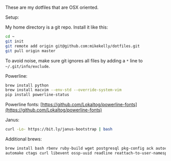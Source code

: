 These are my dotfiles that are OSX oriented.

Setup:

My home directory is a git repo. Install it like this:
```bash
cd ~
git init
git remote add origin git@github.com:mikekelly/dotfiles.git
git pull origin master
```
To avoid noise, make sure git ignores all files by adding a `*` line to
`~/.git/info/exclude`.

Powerline:
```bash
brew install python
brew install macvim --env-std --override-system-vim
pip install powerline-status
```
Powerline fonts: [https://github.com/Lokaltog/powerline-fonts](https://github.com/Lokaltog/powerline-fonts)

Janus:
```bash
curl -Lo- https://bit.ly/janus-bootstrap | bash
```

Additional brews:
```bash
brew install bash rbenv ruby-build wget postgresql pkg-config ack autoconf \
automake ctags curl libevent ossp-uuid readline reattach-to-user-namespace
```
